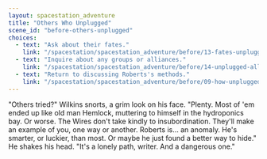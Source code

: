 ```yaml
---
layout: spacestation_adventure
title: "Others Who Unplugged"
scene_id: "before-others-unplugged"
choices:
  - text: "Ask about their fates."
    link: "/spacestation/spacestation_adventure/before/13-fates-unplugged/"
  - text: "Inquire about any groups or alliances."
    link: "/spacestation/spacestation_adventure/before/14-unplugged-alliances/"
  - text: "Return to discussing Roberts's methods."
    link: "/spacestation/spacestation_adventure/before/09-how-unplugged/"
---
```


"Others tried?" Wilkins snorts, a grim look on his face. "Plenty. Most of 'em ended up like old man Hemlock, muttering to himself in the hydroponics bay. Or worse. The Wires don't take kindly to insubordination. They'll make an example of you, one way or another. Roberts is... an anomaly. He's smarter, or luckier, than most. Or maybe he just found a better way to hide." He shakes his head. "It's a lonely path, writer. And a dangerous one."
